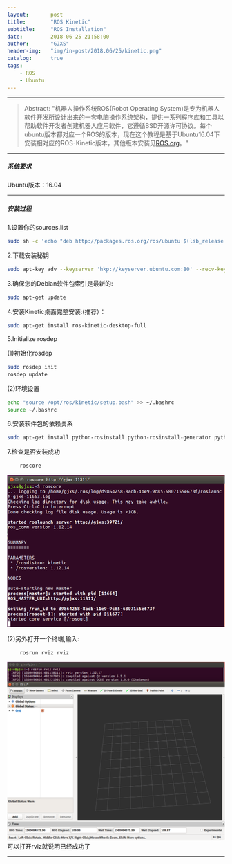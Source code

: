 ```yaml
---
layout:       post
title:        "ROS Kinetic"
subtitle:     "ROS Installation"
date:         2018-06-25 21:58:00
author:       "GJXS"
header-img:   "img/in-post/2018.06/25/kinetic.png"
catalog:      true
tags:
    - ROS
    - Ubuntu
---
```

*****
>Abstract: "机器人操作系统ROS(Robot Operating System)是专为机器人软件开发所设计出来的一套电脑操作系统架构，提供一系列程序库和工具以帮助软件开发者创建机器人应用软件，它遵循BSD开源许可协议。每个ubuntu版本都对应一个ROS的版本，现在这个教程是基于Ubuntu16.04下安装相对应的ROS-Kinetic版本，其他版本安装见[ROS.org](http://wiki.ros.org/ROS/Installation)。"                               

*****
##### 系统要求
Ubuntu版本：16.04 

*****
##### 安装过程
1.设置你的sources.list
```bash
sudo sh -c 'echo "deb http://packages.ros.org/ros/ubuntu $(lsb_release -sc) main" > /etc/apt/sources.list.d/ros-latest.list'
```

2.下载安装秘钥
```bash
sudo apt-key adv --keyserver 'hkp://keyserver.ubuntu.com:80' --recv-key C1CF6E31E6BADE8868B172B4F42ED6FBAB17C654
```

3.确保您的Debian软件包索引是最新的:
```bash
sudo apt-get update
```

4.安装Kinetic桌面完整安装:(推荐）：
```bash
sudo apt-get install ros-kinetic-desktop-full
```

5.Initialize rosdep

(1)初始化rosdep
```bash
sudo rosdep init
rosdep update
```

(2)环境设置
```bash
echo "source /opt/ros/kinetic/setup.bash" >> ~/.bashrc
source ~/.bashrc
```

6.安装软件包的依赖关系
```bash
sudo apt-get install python-rosinstall python-rosinstall-generator python-wstool build-essential
```

7.检查是否安装成功
```
    roscore
```
<img src="/img/in-post/2018.06/25/roscore.png" alt="ROS-Kinetic">

(2)另外打开一个终端,输入:
```
    rosrun rviz rviz
```
<img src="/img/in-post/2018.06/25/rviz.png" alt="ROS-Kinetic">
可以打开rviz就说明已经成功了

*****